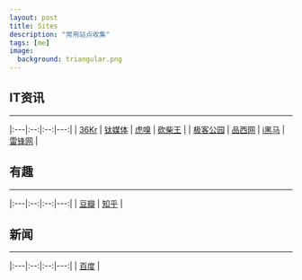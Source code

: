 ```yaml
---
layout: post
title: Sites
description: "常用站点收集"
tags: [me]
image:
  background: triangular.png
---
```


## IT资讯
----------

|:---|:--:|:--:|---:|
| [36Kr](http://36kr.com) | [钛媒体](http://tmtpost.com) | [虎嗅](http:/www.huxiu.com) | [砍柴王](http://www.ikanchai.com) |
| [极客公园](http://www.geekpark.net) | [品西网](http://www.pingwest.com) | [i黑马](http://www.iheima.com) | [雷锋网](http://www.leiphone.com) |


## 有趣
---------

|:---|:--:|:--:|---:|
| [豆瓣](http://www.douban.com) | [知乎](http://www.zhihu.com) |

## 新闻
----------

|:---|:--:|:--:|---:|
| [百度](http://news.baidu.com) |
